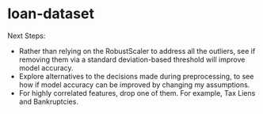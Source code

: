 # loan-dataset

Next Steps:

- Rather than relying on the RobustScaler to address all the outliers, see if removing them via a standard deviation-based threshold will improve model accuracy.
- Explore alternatives to the decisions made during preprocessing, to see how if model accuracy can be improved by changing my assumptions.
- For highly correlated features, drop one of them. For example, Tax Liens and Bankruptcies.

